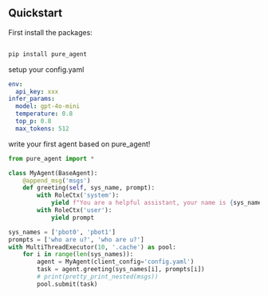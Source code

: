 ## Quickstart

First install the packages:

```bash

pip install pure_agent 
```

setup your config.yaml
```yaml
env:
  api_key: xxx
infer_params:
  model: gpt-4o-mini
  temperature: 0.8
  top_p: 0.8
  max_tokens: 512
```

write your first agent based on pure\_agent!
```python
from pure_agent import *

class MyAgent(BaseAgent):
    @append_msg('msgs')
    def greeting(self, sys_name, prompt):
        with RoleCtx('system'):
            yield f"You are a helpful assistant, your name is {sys_name}."
        with RoleCtx('user'):
            yield prompt

sys_names = ['pbot0', 'pbot1']
prompts = ['who are u?', 'who are u?']
with MultiThreadExecutor(10, '.cache') as pool:
    for i in range(len(sys_names)):
        agent = MyAgent(client_config='config.yaml')
        task = agent.greeting(sys_names[i], prompts[i])
        # print(pretty_print_nested(msgs))
        pool.submit(task)
```
